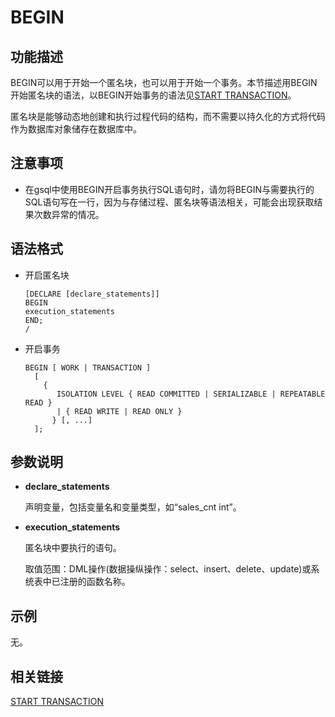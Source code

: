 # BEGIN

## 功能描述<a name="zh-cn_topic_0283137310_zh-cn_topic_0237122087_zh-cn_topic_0059778122_s575f09bb20db48a4a74f6544c1593758"></a>

BEGIN可以用于开始一个匿名块，也可以用于开始一个事务。本节描述用BEGIN开始匿名块的语法，以BEGIN开始事务的语法见[START TRANSACTION](START-TRANSACTION.md)。

匿名块是能够动态地创建和执行过程代码的结构，而不需要以持久化的方式将代码作为数据库对象储存在数据库中。

## 注意事项<a name="zh-cn_topic_0283137310_zh-cn_topic_0237122087_zh-cn_topic_0059778122_sdc4b0a2020cb4122a1e23f44459b54dc"></a>

-   在gsql中使用BEGIN开启事务执行SQL语句时，请勿将BEGIN与需要执行的SQL语句写在一行，因为与存储过程、匿名块等语法相关，可能会出现获取结果次数异常的情况。

## 语法格式<a name="zh-cn_topic_0283137310_zh-cn_topic_0237122087_zh-cn_topic_0059778122_s9591de70a4254764b3ec5daed66d030a"></a>

-   开启匿名块

    ```
    [DECLARE [declare_statements]] 
    BEGIN
    execution_statements  
    END;
    /
    ```

-   开启事务

    ```
    BEGIN [ WORK | TRANSACTION ]
      [ 
        { 
           ISOLATION LEVEL { READ COMMITTED | SERIALIZABLE | REPEATABLE READ }
           | { READ WRITE | READ ONLY }
          } [, ...] 
      ];
    ```


## 参数说明<a name="zh-cn_topic_0283137310_zh-cn_topic_0237122087_zh-cn_topic_0059778122_scabeb8532e944460bef66392557a9480"></a>

-   **declare\_statements**

    声明变量，包括变量名和变量类型，如“sales\_cnt int”。

-   **execution\_statements**

    匿名块中要执行的语句。

    取值范围：DML操作\(数据操纵操作：select、insert、delete、update\)或系统表中已注册的函数名称。


## 示例<a name="zh-cn_topic_0283137310_section41260277018"></a>

无。

## 相关链接<a name="zh-cn_topic_0283137310_zh-cn_topic_0237122087_zh-cn_topic_0059778122_section552105014012"></a>

[START TRANSACTION](START-TRANSACTION.md)

